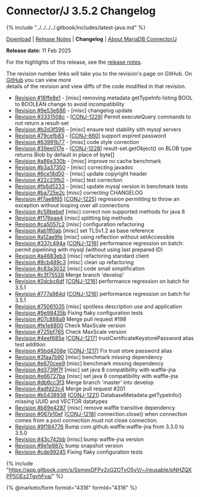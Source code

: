 # Connector/J 3.5.2 Changelog

{% include "../../../../.gitbook/includes/latest-java.md" %}

[Download](https://mariadb.com/downloads/connectors/connectors-data-access/java8-connector) | [Release Notes](../../3.5/3.5.2.md) | **Changelog** | [About MariaDB Connector/J](https://app.gitbook.com/s/CjGYMsT2MVP4nd3IyW2L/mariadb-connector-j/about-mariadb-connector-j)

**Release date:** 11 Feb 2025

For the highlights of this release, see the [release notes](../../3.5/3.5.2.md).

The revision number links will take you to the revision's page on GitHub. On [GitHub](https://github.com/MariaDB/mariadb-connector-j) you can view more\
details of the revision and view diffs of the code modified in that revision.

* [Revision #16ffe8e1](https://github.com/mariadb-corporation/mariadb-connector-j/commit/16ffe8e1) - \[misc] removing metadata getTypeInfo listing BOOL to BOOLEAN change to avoid incompatibility
* [Revision #9e53e686](https://github.com/mariadb-corporation/mariadb-connector-j/commit/9e53e686) - \[misc] changelog update
* [Revision #3331508c](https://github.com/mariadb-corporation/mariadb-connector-j/commit/3331508c) - \[[CONJ-1229](https://jira.mariadb.org/browse/CONJ-1229)] Permit executeQuery commands to not return a result-set
* [Revision #b2d3f596](https://github.com/mariadb-corporation/mariadb-connector-j/commit/b2d3f596) - \[misc] ensure test stability sith mysql servers
* [Revision #79cefb83](https://github.com/mariadb-corporation/mariadb-connector-j/commit/79cefb83) - \[[CONJ-660](https://jira.mariadb.org/browse/CONJ-660)] support expired password
* [Revision #63991b77](https://github.com/mariadb-corporation/mariadb-connector-j/commit/63991b77) - \[misc] code style correction
* [Revision #39ee017e](https://github.com/mariadb-corporation/mariadb-connector-j/commit/39ee017e) - \[[CONJ-1228](https://jira.mariadb.org/browse/CONJ-1228)] result-set.getObject() on BLOB type returns Blob by default in place of byte\[]
* [Revision #a86e330b](https://github.com/mariadb-corporation/mariadb-connector-j/commit/a86e330b) - \[misc] improve no cache benchmark
* [Revision #b3a37350](https://github.com/mariadb-corporation/mariadb-connector-j/commit/b3a37350) - \[misc] correcting javadoc
* [Revision #6ce18d50](https://github.com/mariadb-corporation/mariadb-connector-j/commit/6ce18d50) - \[misc] update copyright header
* [Revision #22c23fb2](https://github.com/mariadb-corporation/mariadb-connector-j/commit/22c23fb2) - \[misc] test correction
* [Revision #fb6d5233](https://github.com/mariadb-corporation/mariadb-connector-j/commit/fb6d5233) - \[misc] update mysql version in benchmark tests
* [Revision #ba725e2c](https://github.com/mariadb-corporation/mariadb-connector-j/commit/ba725e2c) \[misc] correcting CHANGELOG
* [Revision #f7ae8f65](https://github.com/mariadb-corporation/mariadb-connector-j/commit/f7ae8f65) \[[CONJ-1225](https://jira.mariadb.org/browse/CONJ-1225)] regression permitting to throw an exception without looping over all connections
* [Revision #c58bebef](https://github.com/mariadb-corporation/mariadb-connector-j/commit/c58bebef) \[misc] correct non supported methods for java 8
* [Revision #f176eae4](https://github.com/mariadb-corporation/mariadb-connector-j/commit/f176eae4) \[misc] splitting big methods
* [Revision #ca5057c2](https://github.com/mariadb-corporation/mariadb-connector-j/commit/ca5057c2) \[misc] configuration refactoring
* [Revision #ab1ff0ab](https://github.com/mariadb-corporation/mariadb-connector-j/commit/ab1ff0ab) \[misc] set TLSv1.2 as base reference
* [Revision #a12ae9fe](https://github.com/mariadb-corporation/mariadb-connector-j/commit/a12ae9fe) \[misc] using reflection without setAccessible
* [Revision #337c494a](https://github.com/mariadb-corporation/mariadb-connector-j/commit/337c494a) \[[CONJ-1216](https://jira.mariadb.org/browse/CONJ-1216)] performance regression on batch: permit pipelining with mysql (without using last prepared ID)
* [Revision #a4683eb3](https://github.com/mariadb-corporation/mariadb-connector-j/commit/a4683eb3) \[misc] refactoring standard client
* [Revision #8cb489c3](https://github.com/mariadb-corporation/mariadb-connector-j/commit/8cb489c3) \[misc] clean up refactoring
* [Revision #c83a3032](https://github.com/mariadb-corporation/mariadb-connector-j/commit/c83a3032) \[misc] code small simplification
* [Revision #c3f75528](https://github.com/mariadb-corporation/mariadb-connector-j/commit/c3f75528) Merge branch 'develop'
* [Revision #2dcbc6df](https://github.com/mariadb-corporation/mariadb-connector-j/commit/2dcbc6df) \[[CONJ-1216](https://jira.mariadb.org/browse/CONJ-1216)] performance regression on batch for 3.5.1
* [Revision #777a984d](https://github.com/mariadb-corporation/mariadb-connector-j/commit/777a984d) \[[CONJ-1216](https://jira.mariadb.org/browse/CONJ-1216)] performance regression on batch for 3.5.1
* [Revision #75061035](https://github.com/mariadb-corporation/mariadb-connector-j/commit/75061035) \[misc] spotless description use and application
* [Revision #9e98435b](https://github.com/mariadb-corporation/mariadb-connector-j/commit/9e98435b) Fixing flaky configuration tests
* [Revision #07c888a9](https://github.com/mariadb-corporation/mariadb-connector-j/commit/07c888a9) Merge pull request #198
* [Revision #fe1e8800](https://github.com/mariadb-corporation/mariadb-connector-j/commit/fe1e8800) Check MaxScale version
* [Revision #725bf765](https://github.com/mariadb-corporation/mariadb-connector-j/commit/725bf765) Check MaxScale version
* [Revision #4eef685e](https://github.com/mariadb-corporation/mariadb-connector-j/commit/4eef685e) \[[CONJ-1217](https://jira.mariadb.org/browse/CONJ-1217)] trustCertificateKeystorePassword alias test addition
* [Revision #5bd4208e](https://github.com/mariadb-corporation/mariadb-connector-j/commit/5bd4208e) \[[CONJ-1217](https://jira.mariadb.org/browse/CONJ-1217)] Fix trust store password alias
* [Revision #3faa7b90](https://github.com/mariadb-corporation/mariadb-connector-j/commit/3faa7b90) \[misc] benchmark missing dependency
* [Revision #e670cee9](https://github.com/mariadb-corporation/mariadb-connector-j/commit/e670cee9) \[misc] benchmark missing dependency
* [Revision #d3739f7f](https://github.com/mariadb-corporation/mariadb-connector-j/commit/d3739f7f) \[misc] set java 8 compatibility with waffle-jna
* [Revision #e66727ba](https://github.com/mariadb-corporation/mariadb-connector-j/commit/e66727ba) \[misc] set java 8 compatibility with waffle-jna
* [Revision #db6cc3f3](https://github.com/mariadb-corporation/mariadb-connector-j/commit/db6cc3f3) Merge branch 'master' into develop
* [Revision #adfd22c4](https://github.com/mariadb-corporation/mariadb-connector-j/commit/adfd22c4) Merge pull request #201
* [Revision #b5438938](https://github.com/mariadb-corporation/mariadb-connector-j/commit/b5438938) \[[CONJ-1221](https://jira.mariadb.org/browse/CONJ-1221)] DatabaseMetadata.getTypeInfo() missing UUID and VECTOR datatypes
* [Revision #b89e4287](https://github.com/mariadb-corporation/mariadb-connector-j/commit/b89e4287) \[misc] remove waffle transitive dependency
* [Revision #067e10ef](https://github.com/mariadb-corporation/mariadb-connector-j/commit/067e10ef) \[[CONJ-1218](https://jira.mariadb.org/browse/CONJ-1218)] connection.close() when connection comes from a pool connection must not close connection.
* [Revision #9f184776](https://github.com/mariadb-corporation/mariadb-connector-j/commit/9f184776) Bump com.github.waffle:waffle-jna from 3.3.0 to 3.5.0
* [Revision #43c742bb](https://github.com/mariadb-corporation/mariadb-connector-j/commit/43c742bb) \[misc] bump waffle-jna version
* [Revision #9e1e987c](https://github.com/mariadb-corporation/mariadb-connector-j/commit/9e1e987c) bump snapshot version
* [Revision #cde99245](https://github.com/mariadb-corporation/mariadb-connector-j/commit/cde99245) Fixing flaky configuration tests

{% include "https://app.gitbook.com/s/SsmexDFPv2xG2OTyO5yV/~/reusable/pNHZQXPP5OEz2TgvhFva/" %}

{% @marketo/form formid="4316" formId="4316" %}
